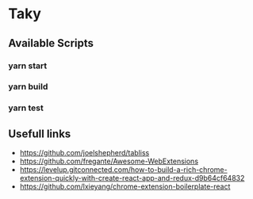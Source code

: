# Taky

## Available Scripts

### yarn start

### yarn build

### yarn test

## Usefull links

- https://github.com/joelshepherd/tabliss
- https://github.com/fregante/Awesome-WebExtensions
- https://levelup.gitconnected.com/how-to-build-a-rich-chrome-extension-quickly-with-create-react-app-and-redux-d9b64cf64832
- https://github.com/lxieyang/chrome-extension-boilerplate-react
